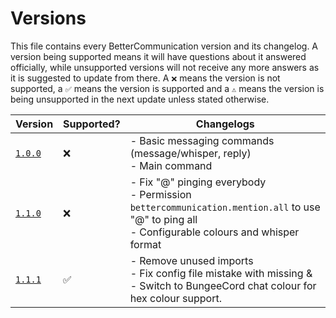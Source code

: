 # Versions
This file contains every BetterCommunication version and its changelog. A version being supported means it will have questions about it answered officially, while unsupported versions will not receive any more answers as it is suggested to update from there. A `❌` means the version is not supported, a `✅` means the version is supported and a `⚠️` means the version is being unsupported in the next update unless stated otherwise.

| Version                                                                                                      | Supported? | Changelogs                                                                                                                                        |
|--------------------------------------------------------------------------------------------------------------|------------|---------------------------------------------------------------------------------------------------------------------------------------------------|
| [`1.0.0`](https://github.com/Severnarch/BetterCommunication/commit/6539947b9b6e023bb94ae8d80156d7b8bdfe758d) | ❌          | - Basic messaging commands (message/whisper, reply)<br>- Main command                                                                             |
| [`1.1.0`](https://github.com/Severnarch/BetterCommunication/commit/f433b2b2f6027e58ac417acda8f8bcb1f0bfc2ef) | ❌          | - Fix "@" pinging everybody<br>- Permission `bettercommunication.mention.all` to use "@" to ping all<br>- Configurable colours and whisper format |
| [`1.1.1`](https://github.com/Severnarch/BetterCommunication/commit/6a532d8f690e08a184cabaaa9a171edc13495637) | ✅          | - Remove unused imports<br>- Fix config file mistake with missing &<br>- Switch to BungeeCord chat colour for hex colour support.                 |
